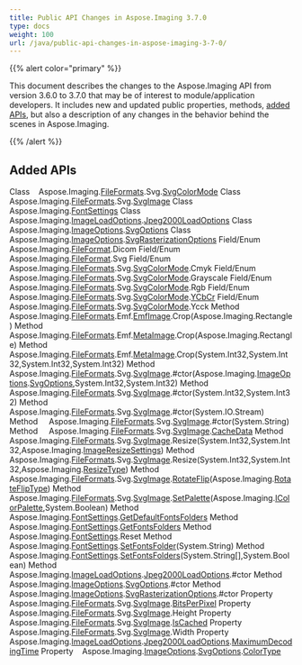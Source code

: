 ```yaml
---
title: Public API Changes in Aspose.Imaging 3.7.0
type: docs
weight: 100
url: /java/public-api-changes-in-aspose-imaging-3-7-0/
---
```


{{% alert color="primary" %}} 

This document describes the changes to the Aspose.Imaging API from version 3.6.0 to 3.7.0 that may be of interest to module/application developers. It includes new and updated public properties, methods, [added APIs](/imaging/java/public-api-changes-in-aspose-imaging-3-7-0/), but also a description of any changes in the behavior behind the scenes in Aspose.Imaging.

{{% /alert %}} 
## **Added APIs**
Class    Aspose.Imaging.[FileFormats](/pages/createpage.action?spaceKey=imagingjava&title=FileFormats&linkCreation=true&fromPageId=15302836).Svg.[SvgColorMode](/pages/createpage.action?spaceKey=imagingjava&title=SvgColorMode&linkCreation=true&fromPageId=15302836)
Class    Aspose.Imaging.[FileFormats](/pages/createpage.action?spaceKey=imagingjava&title=FileFormats&linkCreation=true&fromPageId=15302836).Svg.[SvgImage](/pages/createpage.action?spaceKey=imagingjava&title=SvgImage&linkCreation=true&fromPageId=15302836)
Class    Aspose.Imaging.[FontSettings](/pages/createpage.action?spaceKey=imagingjava&title=FontSettings&linkCreation=true&fromPageId=15302836)
Class    Aspose.Imaging.[ImageLoadOptions](/pages/createpage.action?spaceKey=imagingjava&title=ImageLoadOptions&linkCreation=true&fromPageId=15302836).[Jpeg2000LoadOptions](/pages/createpage.action?spaceKey=imagingjava&title=Jpeg2000LoadOptions&linkCreation=true&fromPageId=15302836)
Class    Aspose.Imaging.[ImageOptions](/pages/createpage.action?spaceKey=imagingjava&title=ImageOptions&linkCreation=true&fromPageId=15302836).[SvgOptions](/pages/createpage.action?spaceKey=imagingjava&title=SvgOptions&linkCreation=true&fromPageId=15302836)
Class    Aspose.Imaging.[ImageOptions](/pages/createpage.action?spaceKey=imagingjava&title=ImageOptions&linkCreation=true&fromPageId=15302836).[SvgRasterizationOptions](/pages/createpage.action?spaceKey=imagingjava&title=SvgRasterizationOptions&linkCreation=true&fromPageId=15302836)
Field/Enum    Aspose.Imaging.[FileFormat](/pages/createpage.action?spaceKey=imagingjava&title=FileFormat&linkCreation=true&fromPageId=15302836).Dicom
Field/Enum    Aspose.Imaging.[FileFormat](/pages/createpage.action?spaceKey=imagingjava&title=FileFormat&linkCreation=true&fromPageId=15302836).Svg
Field/Enum    Aspose.Imaging.[FileFormats](/pages/createpage.action?spaceKey=imagingjava&title=FileFormats&linkCreation=true&fromPageId=15302836).Svg.[SvgColorMode](/pages/createpage.action?spaceKey=imagingjava&title=SvgColorMode&linkCreation=true&fromPageId=15302836).Cmyk
Field/Enum    Aspose.Imaging.[FileFormats](/pages/createpage.action?spaceKey=imagingjava&title=FileFormats&linkCreation=true&fromPageId=15302836).Svg.[SvgColorMode](/pages/createpage.action?spaceKey=imagingjava&title=SvgColorMode&linkCreation=true&fromPageId=15302836).Grayscale
Field/Enum    Aspose.Imaging.[FileFormats](/pages/createpage.action?spaceKey=imagingjava&title=FileFormats&linkCreation=true&fromPageId=15302836).Svg.[SvgColorMode](/pages/createpage.action?spaceKey=imagingjava&title=SvgColorMode&linkCreation=true&fromPageId=15302836).Rgb
Field/Enum    Aspose.Imaging.[FileFormats](/pages/createpage.action?spaceKey=imagingjava&title=FileFormats&linkCreation=true&fromPageId=15302836).Svg.[SvgColorMode](/pages/createpage.action?spaceKey=imagingjava&title=SvgColorMode&linkCreation=true&fromPageId=15302836).[YCbCr](/pages/createpage.action?spaceKey=imagingjava&title=YCbCr&linkCreation=true&fromPageId=15302836)
Field/Enum    Aspose.Imaging.[FileFormats](/pages/createpage.action?spaceKey=imagingjava&title=FileFormats&linkCreation=true&fromPageId=15302836).Svg.[SvgColorMode](/pages/createpage.action?spaceKey=imagingjava&title=SvgColorMode&linkCreation=true&fromPageId=15302836).Ycck
Method     Aspose.Imaging.[FileFormats](/pages/createpage.action?spaceKey=imagingjava&title=FileFormats&linkCreation=true&fromPageId=15302836).Emf.[EmfImage](/pages/createpage.action?spaceKey=imagingjava&title=EmfImage&linkCreation=true&fromPageId=15302836).Crop(Aspose.Imaging.Rectangle)
Method     Aspose.Imaging.[FileFormats](/pages/createpage.action?spaceKey=imagingjava&title=FileFormats&linkCreation=true&fromPageId=15302836).Emf.[MetaImage](/pages/createpage.action?spaceKey=imagingjava&title=MetaImage&linkCreation=true&fromPageId=15302836).Crop(Aspose.Imaging.Rectangle)
Method     Aspose.Imaging.[FileFormats](/pages/createpage.action?spaceKey=imagingjava&title=FileFormats&linkCreation=true&fromPageId=15302836).Emf.[MetaImage](/pages/createpage.action?spaceKey=imagingjava&title=MetaImage&linkCreation=true&fromPageId=15302836).Crop(System.Int32,System.Int32,System.Int32,System.Int32)
Method     Aspose.Imaging.[FileFormats](/pages/createpage.action?spaceKey=imagingjava&title=FileFormats&linkCreation=true&fromPageId=15302836).Svg.[SvgImage](/pages/createpage.action?spaceKey=imagingjava&title=SvgImage&linkCreation=true&fromPageId=15302836).#ctor(Aspose.Imaging.[ImageOptions](/pages/createpage.action?spaceKey=imagingjava&title=ImageOptions&linkCreation=true&fromPageId=15302836).[SvgOptions](/pages/createpage.action?spaceKey=imagingjava&title=SvgOptions&linkCreation=true&fromPageId=15302836),System.Int32,System.Int32)
Method     Aspose.Imaging.[FileFormats](/pages/createpage.action?spaceKey=imagingjava&title=FileFormats&linkCreation=true&fromPageId=15302836).Svg.[SvgImage](/pages/createpage.action?spaceKey=imagingjava&title=SvgImage&linkCreation=true&fromPageId=15302836).#ctor(System.Int32,System.Int32)
Method     Aspose.Imaging.[FileFormats](/pages/createpage.action?spaceKey=imagingjava&title=FileFormats&linkCreation=true&fromPageId=15302836).Svg.[SvgImage](/pages/createpage.action?spaceKey=imagingjava&title=SvgImage&linkCreation=true&fromPageId=15302836).#ctor(System.IO.Stream)
Method     Aspose.Imaging.[FileFormats](/pages/createpage.action?spaceKey=imagingjava&title=FileFormats&linkCreation=true&fromPageId=15302836).Svg.[SvgImage](/pages/createpage.action?spaceKey=imagingjava&title=SvgImage&linkCreation=true&fromPageId=15302836).#ctor(System.String)
Method     Aspose.Imaging.[FileFormats](/pages/createpage.action?spaceKey=imagingjava&title=FileFormats&linkCreation=true&fromPageId=15302836).Svg.[SvgImage](/pages/createpage.action?spaceKey=imagingjava&title=SvgImage&linkCreation=true&fromPageId=15302836).[CacheData](/pages/createpage.action?spaceKey=imagingjava&title=CacheData&linkCreation=true&fromPageId=15302836)
Method     Aspose.Imaging.[FileFormats](/pages/createpage.action?spaceKey=imagingjava&title=FileFormats&linkCreation=true&fromPageId=15302836).Svg.[SvgImage](/pages/createpage.action?spaceKey=imagingjava&title=SvgImage&linkCreation=true&fromPageId=15302836).Resize(System.Int32,System.Int32,Aspose.Imaging.[ImageResizeSettings](/pages/createpage.action?spaceKey=imagingjava&title=ImageResizeSettings&linkCreation=true&fromPageId=15302836))
Method     Aspose.Imaging.[FileFormats](/pages/createpage.action?spaceKey=imagingjava&title=FileFormats&linkCreation=true&fromPageId=15302836).Svg.[SvgImage](/pages/createpage.action?spaceKey=imagingjava&title=SvgImage&linkCreation=true&fromPageId=15302836).Resize(System.Int32,System.Int32,Aspose.Imaging.[ResizeType](/pages/createpage.action?spaceKey=imagingjava&title=ResizeType&linkCreation=true&fromPageId=15302836))
Method     Aspose.Imaging.[FileFormats](/pages/createpage.action?spaceKey=imagingjava&title=FileFormats&linkCreation=true&fromPageId=15302836).Svg.[SvgImage](/pages/createpage.action?spaceKey=imagingjava&title=SvgImage&linkCreation=true&fromPageId=15302836).[RotateFlip](/pages/createpage.action?spaceKey=imagingjava&title=RotateFlip&linkCreation=true&fromPageId=15302836)(Aspose.Imaging.[RotateFlipType](/pages/createpage.action?spaceKey=imagingjava&title=RotateFlipType&linkCreation=true&fromPageId=15302836))
Method     Aspose.Imaging.[FileFormats](/pages/createpage.action?spaceKey=imagingjava&title=FileFormats&linkCreation=true&fromPageId=15302836).Svg.[SvgImage](/pages/createpage.action?spaceKey=imagingjava&title=SvgImage&linkCreation=true&fromPageId=15302836).[SetPalette](/pages/createpage.action?spaceKey=imagingjava&title=SetPalette&linkCreation=true&fromPageId=15302836)(Aspose.Imaging.[IColorPalette](/pages/createpage.action?spaceKey=imagingjava&title=IColorPalette&linkCreation=true&fromPageId=15302836),System.Boolean)
Method     Aspose.Imaging.[FontSettings](/pages/createpage.action?spaceKey=imagingjava&title=FontSettings&linkCreation=true&fromPageId=15302836).[GetDefaultFontsFolders](/pages/createpage.action?spaceKey=imagingjava&title=GetDefaultFontsFolders&linkCreation=true&fromPageId=15302836)
Method     Aspose.Imaging.[FontSettings](/pages/createpage.action?spaceKey=imagingjava&title=FontSettings&linkCreation=true&fromPageId=15302836).[GetFontsFolders](/pages/createpage.action?spaceKey=imagingjava&title=GetFontsFolders&linkCreation=true&fromPageId=15302836)
Method     Aspose.Imaging.[FontSettings](/pages/createpage.action?spaceKey=imagingjava&title=FontSettings&linkCreation=true&fromPageId=15302836).Reset
Method     Aspose.Imaging.[FontSettings](/pages/createpage.action?spaceKey=imagingjava&title=FontSettings&linkCreation=true&fromPageId=15302836).[SetFontsFolder](/pages/createpage.action?spaceKey=imagingjava&title=SetFontsFolder&linkCreation=true&fromPageId=15302836)(System.String)
Method     Aspose.Imaging.[FontSettings](/pages/createpage.action?spaceKey=imagingjava&title=FontSettings&linkCreation=true&fromPageId=15302836).[SetFontsFolders](/pages/createpage.action?spaceKey=imagingjava&title=SetFontsFolders&linkCreation=true&fromPageId=15302836)(System.String[],System.Boolean)
Method     Aspose.Imaging.[ImageLoadOptions](/pages/createpage.action?spaceKey=imagingjava&title=ImageLoadOptions&linkCreation=true&fromPageId=15302836).[Jpeg2000LoadOptions](/pages/createpage.action?spaceKey=imagingjava&title=Jpeg2000LoadOptions&linkCreation=true&fromPageId=15302836).#ctor
Method     Aspose.Imaging.[ImageOptions](/pages/createpage.action?spaceKey=imagingjava&title=ImageOptions&linkCreation=true&fromPageId=15302836).[SvgOptions](/pages/createpage.action?spaceKey=imagingjava&title=SvgOptions&linkCreation=true&fromPageId=15302836).#ctor
Method     Aspose.Imaging.[ImageOptions](/pages/createpage.action?spaceKey=imagingjava&title=ImageOptions&linkCreation=true&fromPageId=15302836).[SvgRasterizationOptions](/pages/createpage.action?spaceKey=imagingjava&title=SvgRasterizationOptions&linkCreation=true&fromPageId=15302836).#ctor
Property    Aspose.Imaging.[FileFormats](/pages/createpage.action?spaceKey=imagingjava&title=FileFormats&linkCreation=true&fromPageId=15302836).Svg.[SvgImage](/pages/createpage.action?spaceKey=imagingjava&title=SvgImage&linkCreation=true&fromPageId=15302836).[BitsPerPixel](/pages/createpage.action?spaceKey=imagingjava&title=BitsPerPixel&linkCreation=true&fromPageId=15302836)
Property    Aspose.Imaging.[FileFormats](/pages/createpage.action?spaceKey=imagingjava&title=FileFormats&linkCreation=true&fromPageId=15302836).Svg.[SvgImage](/pages/createpage.action?spaceKey=imagingjava&title=SvgImage&linkCreation=true&fromPageId=15302836).Height
Property    Aspose.Imaging.[FileFormats](/pages/createpage.action?spaceKey=imagingjava&title=FileFormats&linkCreation=true&fromPageId=15302836).Svg.[SvgImage](/pages/createpage.action?spaceKey=imagingjava&title=SvgImage&linkCreation=true&fromPageId=15302836).[IsCached](/pages/createpage.action?spaceKey=imagingjava&title=IsCached&linkCreation=true&fromPageId=15302836)
Property    Aspose.Imaging.[FileFormats](/pages/createpage.action?spaceKey=imagingjava&title=FileFormats&linkCreation=true&fromPageId=15302836).Svg.[SvgImage](/pages/createpage.action?spaceKey=imagingjava&title=SvgImage&linkCreation=true&fromPageId=15302836).Width
Property    Aspose.Imaging.[ImageLoadOptions](/pages/createpage.action?spaceKey=imagingjava&title=ImageLoadOptions&linkCreation=true&fromPageId=15302836).[Jpeg2000LoadOptions](/pages/createpage.action?spaceKey=imagingjava&title=Jpeg2000LoadOptions&linkCreation=true&fromPageId=15302836).[MaximumDecodingTime](/pages/createpage.action?spaceKey=imagingjava&title=MaximumDecodingTime&linkCreation=true&fromPageId=15302836)
Property    Aspose.Imaging.[ImageOptions](/pages/createpage.action?spaceKey=imagingjava&title=ImageOptions&linkCreation=true&fromPageId=15302836).[SvgOptions](/pages/createpage.action?spaceKey=imagingjava&title=SvgOptions&linkCreation=true&fromPageId=15302836).[ColorType](/pages/createpage.action?spaceKey=imagingjava&title=ColorType&linkCreation=true&fromPageId=15302836)
